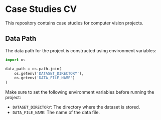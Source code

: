 # Case Studies CV

This repository contains case studies for computer vision projects.

## Data Path

The data path for the project is constructed using environment variables:

```python
import os

data_path = os.path.join(
    os.getenv('DATASET_DIRECTORY'),
    os.getenv('DATA_FILE_NAME')
)
```

Make sure to set the following environment variables before running the project:

- `DATASET_DIRECTORY`: The directory where the dataset is stored.
- `DATA_FILE_NAME`: The name of the data file.